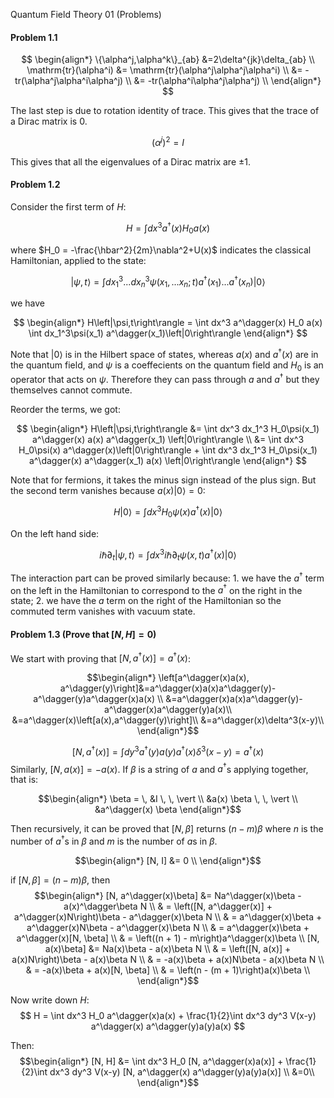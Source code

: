 Quantum Field Theory 01 (Problems)

#### Problem 1.1

$$
\begin{align*}
\{\alpha^j,\alpha^k\}_{ab} &=2\delta^{jk}\delta_{ab} \\
\mathrm{tr}(\alpha^i) &= \mathrm{tr}(\alpha^j\alpha^j\alpha^i) \\
                      &= -tr(\alpha^j\alpha^i\alpha^j) \\
                      &= -tr(\alpha^i\alpha^j\alpha^j) \\
\end{align*}
$$

The last step is due to rotation identity of trace. This gives that the
trace of a Dirac matrix is $0$.

$$
\left(\alpha^j\right)^2 = I
$$

This gives that all the eigenvalues of a Dirac matrix are $\pm 1$.


#### Problem 1.2

Consider the first term of $H$:

$$
H = \int dx^3 a^\dagger(x)H_0a(x)
$$

where $H_0 = -\frac{\hbar^2}{2m}\nabla^2+U(x)$ indicates the classical
Hamiltonian, applied to the state:

$$
\left|\psi,t\right\rangle = \int dx_1^3...dx_n^3
\psi(x_1,...x_n;t)a^\dagger(x_1)...a^\dagger(x_n)\left|0\right\rangle
$$

we have

$$
\begin{align*}
H\left|\psi,t\right\rangle = \int dx^3 a^\dagger(x) H_0 a(x) \int
dx_1^3\psi(x_1) a^\dagger(x_1)\left|0\right\rangle
\end{align*}
$$

Note that $\left|0\right\rangle$ is in the Hilbert space of states, whereas
$a(x)$ and $a^\dagger(x)$ are in the quantum field, and $\psi$
is a coeffecients on the quantum field and $H_0$ is an operator that
acts on $\psi$. Therefore they can pass through $a$ and $a^\dagger$ but
they themselves cannot commute.

Reorder the terms, we got:

$$
\begin{align*}
H\left|\psi,t\right\rangle &= \int dx^3 dx_1^3 H_0\psi(x_1) a^\dagger(x) a(x)
a^\dagger(x_1) \left|0\right\rangle \\
    &= \int dx^3 H_0\psi(x) a^\dagger(x)\left|0\right\rangle + \int dx^3 dx_1^3 H_0\psi(x_1)
 a^\dagger(x) a^\dagger(x_1) a(x) \left|0\right\rangle
\end{align*}
$$

Note that for fermions, it takes the minus sign instead of the plus
sign. But the second term vanishes because $a(x)\left|0\right\rangle = 0$:

$$
H\left|0\right\rangle = \int dx^3 H_0\psi(x)
a^\dagger(x)\left|0\right\rangle
$$

On the left hand side:

$$
i\hbar\partial_t\left|\psi,t\right\rangle = \int dx^3
i\hbar\partial_t\psi(x,t)
a^\dagger(x)\left|0\right\rangle
$$

The interaction part can be proved similarly because: 1. we have the
$a^\dagger$ term on the left in the Hamiltonian to correspond to the
$a^\dagger$ on the right in the state; 2. we have the $a$ term on the
right of the Hamiltonian so the commuted term vanishes with vacuum
state.

#### Problem 1.3 (Prove that $[N,H] = 0$)

We start with proving that $\left[N, a^\dagger(x)\right]=a^\dagger(x)$:

$$\begin{align*}
\left[a^\dagger(x)a(x), a^\dagger(y)\right]&=a^\dagger(x)a(x)a^\dagger(y)-a^\dagger(y)a^\dagger(x)a(x) \\
&=a^\dagger(x)a(x)a^\dagger(y)- a^\dagger(x)a^\dagger(y)a(x)\\
&=a^\dagger(x)\left[a(x),a^\dagger(y)\right]\\
&=a^\dagger(x)\delta^3(x-y)\\
\end{align*}$$

$$
\left[N,a^\dagger(x)\right] = \int dy^3 a^\dagger(y) a(y) a^\dagger(x)\delta^3(x-y) = a^\dagger(x)
$$
Similarly, $[N, a(x)] = -a(x)$.
If $\beta$ is a string of $a$ and $a^\dagger$s applying together, that is:

$$\begin{align*}
    \beta = \, &I \, \, \vert \\
    &a(x) \beta \, \, \vert \\
    &a^\dagger(x) \beta
\end{align*}$$

Then recursively, it can be proved that $[N, \beta]$ returns $(n - m)\beta$ where $n$ is the number of $a^\dagger$s in $\beta$ and $m$ is the number of $a$s in $\beta$.

$$\begin{align*}
[N, I] &= 0 \\
\end{align*}$$

if $[N, \beta] = (n - m)\beta$, then
$$\begin{align*}
[N, a^\dagger(x)\beta] &= Na^\dagger(x)\beta - a(x)^\dagger\beta N \\
               & = \left([N, a^\dagger(x)] + a^\dagger(x)N\right)\beta - a^\dagger(x)\beta N \\
               & = a^\dagger(x)\beta + a^\dagger(x)N\beta - a^\dagger(x)\beta N \\
               & = a^\dagger(x)\beta + a^\dagger(x)[N, \beta] \\
               & = \left((n + 1) - m\right)a^\dagger(x)\beta \\
[N, a(x)\beta] &= Na(x)\beta - a(x)\beta N \\
               & = \left([N, a(x)] + a(x)N\right)\beta - a(x)\beta N \\
               & = -a(x)\beta + a(x)N\beta - a(x)\beta N \\
               & = -a(x)\beta + a(x)[N, \beta] \\
               & = \left(n - (m + 1)\right)a(x)\beta \\
\end{align*}$$

Now write down $H$:
$$
H = \int dx^3 H_0 a^\dagger(x)a(x) + \frac{1}{2}\int dx^3 dy^3 V(x-y) a^\dagger(x) a^\dagger(y)a(y)a(x)
$$

Then:
$$\begin{align*}
[N, H] &= \int dx^3 H_0 [N, a^\dagger(x)a(x)] + \frac{1}{2}\int dx^3 dy^3 V(x-y) [N, a^\dagger(x) a^\dagger(y)a(y)a(x)] \\
 &=0\\
\end{align*}$$


